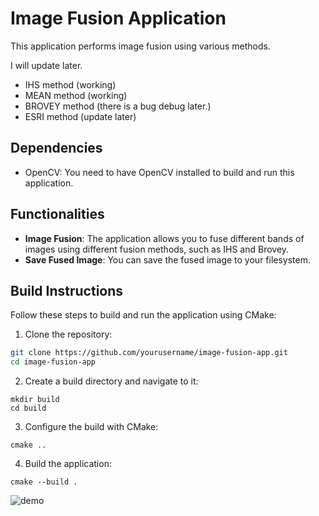 # Image Fusion Application

This application performs image fusion using various methods. 

I will update later.

- IHS method (working)
- MEAN method (working)
- BROVEY method (there is a bug debug later.)
- ESRI method (update later)

## Dependencies

- OpenCV: You need to have OpenCV installed to build and run this application.

## Functionalities

- **Image Fusion**: The application allows you to fuse different bands of images using different fusion methods, such as IHS and Brovey.
- **Save Fused Image**: You can save the fused image to your filesystem.

## Build Instructions

Follow these steps to build and run the application using CMake:

1. Clone the repository:

```bash
git clone https://github.com/yourusername/image-fusion-app.git
cd image-fusion-app
```

2. Create a build directory and navigate to it:
```
mkdir build
cd build
```
3. Configure the build with CMake:
```
cmake ..
```
4. Build the application:
```
cmake --build .
```
![demo](https://github.com/pahuldeep/ImageFusion/assets/52893813/b6fe7c97-5177-4a5d-a439-ac96d6d868cf)


